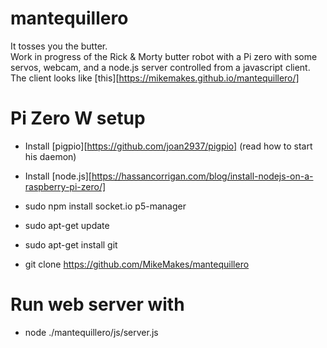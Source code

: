 # mantequillero   
It tosses you the butter.   
Work in progress of the Rick & Morty butter robot with a Pi zero with some servos, webcam, and a node.js server controlled from a javascript client.  
The client looks like  [this][https://mikemakes.github.io/mantequillero/]

# Pi Zero W setup   
- Install [pigpio][https://github.com/joan2937/pigpio] (read how to start his daemon)
- Install [node.js][https://hassancorrigan.com/blog/install-nodejs-on-a-raspberry-pi-zero/]

- sudo npm install socket.io p5-manager

- sudo apt-get update
- sudo apt-get install git
- git clone https://github.com/MikeMakes/mantequillero

# Run web server with
- node ./mantequillero/js/server.js
